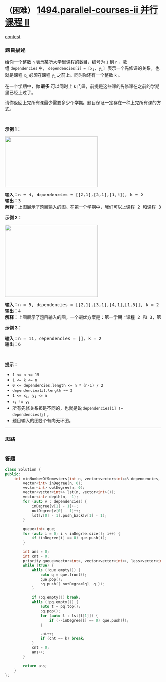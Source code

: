 # `（困难）` [1494.parallel-courses-ii 并行课程 II](https://leetcode-cn.com/problems/parallel-courses-ii/)

[contest](https://leetcode-cn.com/contest/biweekly-contest-29/problems/parallel-courses-ii/)

### 题目描述
<p>给你一个整数&nbsp;<code>n</code>&nbsp;表示某所大学里课程的数目，编号为&nbsp;<code>1</code>&nbsp;到&nbsp;<code>n</code>&nbsp;，数组&nbsp;<code>dependencies</code>&nbsp;中，&nbsp;<code>dependencies[i] = [x<sub>i</sub>, y<sub>i</sub>]</code>&nbsp; 表示一个先修课的关系，也就是课程&nbsp;<code>x<sub>i</sub></code>&nbsp;必须在课程&nbsp;<code>y<sub>i</sub></code><sub>&nbsp;</sub>之前上。同时你还有一个整数&nbsp;<code>k</code>&nbsp;。</p>

<p>在一个学期中，你 <strong>最多</strong>&nbsp;可以同时上 <code>k</code>&nbsp;门课，前提是这些课的先修课在之前的学期里已经上过了。</p>

<p>请你返回上完所有课最少需要多少个学期。题目保证一定存在一种上完所有课的方式。</p>

<p>&nbsp;</p>

<p><strong>示例 1：</strong></p>

<p><strong><img alt="" src="https://assets.leetcode-cn.com/aliyun-lc-upload/uploads/2020/06/27/leetcode_parallel_courses_1.png" style="height: 164px; width: 300px;"></strong></p>

<pre><strong>输入：</strong>n = 4, dependencies = [[2,1],[3,1],[1,4]], k = 2
<strong>输出：</strong>3 
<strong>解释：</strong>上图展示了题目输入的图。在第一个学期中，我们可以上课程 2 和课程 3 。然后第二个学期上课程 1 ，第三个学期上课程 4 。
</pre>

<p><strong>示例 2：</strong></p>

<p><strong><img alt="" src="https://assets.leetcode-cn.com/aliyun-lc-upload/uploads/2020/06/27/leetcode_parallel_courses_2.png" style="height: 234px; width: 300px;"></strong></p>

<pre><strong>输入：</strong>n = 5, dependencies = [[2,1],[3,1],[4,1],[1,5]], k = 2
<strong>输出：</strong>4 
<strong>解释：</strong>上图展示了题目输入的图。一个最优方案是：第一学期上课程 2 和 3，第二学期上课程 4 ，第三学期上课程 1 ，第四学期上课程 5 。
</pre>

<p><strong>示例 3：</strong></p>

<pre><strong>输入：</strong>n = 11, dependencies = [], k = 2
<strong>输出：</strong>6
</pre>

<p>&nbsp;</p>

<p><strong>提示：</strong></p>

<ul>
	<li><code>1 &lt;= n &lt;= 15</code></li>
	<li><code>1 &lt;= k &lt;= n</code></li>
	<li><code>0 &lt;=&nbsp;dependencies.length &lt;= n * (n-1) / 2</code></li>
	<li><code>dependencies[i].length == 2</code></li>
	<li><code>1 &lt;= x<sub>i</sub>, y<sub>i</sub>&nbsp;&lt;= n</code></li>
	<li><code>x<sub>i</sub> != y<sub>i</sub></code></li>
	<li>所有先修关系都是不同的，也就是说&nbsp;<code>dependencies[i] != dependencies[j]</code>&nbsp;。</li>
	<li>题目输入的图是个有向无环图。</li>
</ul>

---
### 思路
```
```



### 答题
``` C++
class Solution {
public:
    int minNumberOfSemesters(int n, vector<vector<int>>& dependencies, int k) {
        vector<int> inDegree(n, 0);
        vector<int> outDegree(n, 0);
        vector<vector<int>> lst(n, vector<int>());
        vector<int> depth(n, -1);
        for (auto v : dependencies) {
            inDegree[v[1] - 1]++;
            outDegree[v[0] - 1]++;
            lst[v[0] - 1].push_back(v[1] - 1);
        }

        queue<int> que;
        for (auto i = 0; i < inDegree.size(); i++) {
            if (inDegree[i] == 0) que.push(i);
        }

        int ans = 0;
        int cnt = 0;
        priority_queue<vector<int>, vector<vector<int>>, less<vector<int>>> pq;
        while (true) {
            while (!que.empty()) {
                auto q = que.front();
                que.pop();
                pq.push({ outDegree[q], q });
            }

            if (pq.empty()) break;
            while (!pq.empty()) {
                auto t = pq.top();
                pq.pop();
                for (auto l : lst[t[1]]) {
                    if (--inDegree[l] == 0) que.push(l);
                }

                cnt++;
                if (cnt == k) break;
            }
            cnt = 0;
            ans++;
        }

        return ans;
    }
};
```




